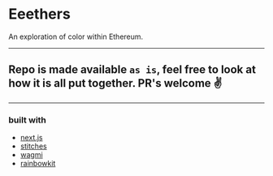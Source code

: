 # Eeethers

An exploration of color within Ethereum. 

---

## Repo is made available `as is`, feel free to look at how it is all put together. PR's welcome ✌️

---

### built with 
- [next.js](https://nextjs.org)  
- [stitches](https://stitches.dev) 
- [wagmi](https://wagmi-xyz.vercel.app)  
- [rainbowkit](https://www.npmjs.com/package/@rainbow-me/rainbowkit)
